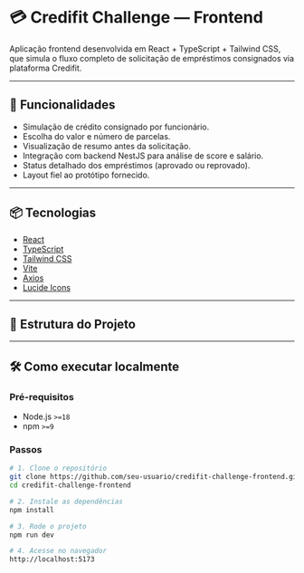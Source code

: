 # 💳 Credifit Challenge — Frontend

Aplicação frontend desenvolvida em React + TypeScript + Tailwind CSS, que simula o fluxo completo de solicitação de empréstimos consignados via plataforma Credifit.

---

## 🚀 Funcionalidades

- Simulação de crédito consignado por funcionário.
- Escolha do valor e número de parcelas.
- Visualização de resumo antes da solicitação.
- Integração com backend NestJS para análise de score e salário.
- Status detalhado dos empréstimos (aprovado ou reprovado).
- Layout fiel ao protótipo fornecido.

---

## 📦 Tecnologias

- [React](https://reactjs.org/)
- [TypeScript](https://www.typescriptlang.org/)
- [Tailwind CSS](https://tailwindcss.com/)
- [Vite](https://vitejs.dev/)
- [Axios](https://axios-http.com/)
- [Lucide Icons](https://lucide.dev/)

---

## 📁 Estrutura do Projeto


---

## 🛠️ Como executar localmente

### Pré-requisitos

- Node.js `>=18`
- npm `>=9`

### Passos

```bash
# 1. Clone o repositório
git clone https://github.com/seu-usuario/credifit-challenge-frontend.git
cd credifit-challenge-frontend

# 2. Instale as dependências
npm install

# 3. Rode o projeto
npm run dev

# 4. Acesse no navegador
http://localhost:5173
